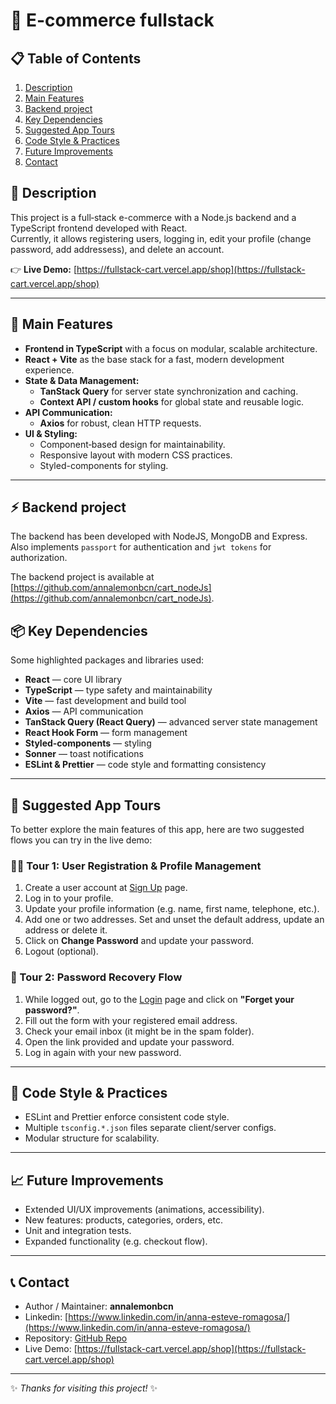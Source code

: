 # 🛒 E-commerce fullstack

## 📋 Table of Contents
1. [Description](#-description)
2. [Main Features](#-main-features)
3. [Backend project](#-backend-project)
4. [Key Dependencies](#-key-dependencies)
5. [Suggested App Tours](#-suggested-app-tours)
6. [Code Style & Practices](#-code-style--practices)
7. [Future Improvements](#-future-improvements)
8. [Contact](#-contact)

## 🚀 Description

This project is a full‑stack e-commerce with a Node.js backend and a TypeScript frontend developed with React.  
Currently, it allows registering users, logging in, edit your profile (change password, add addressess), and delete an account.

👉 **Live Demo:** [https://fullstack-cart.vercel.app/shop](https://fullstack-cart.vercel.app/shop)

---

## 🧩 Main Features

- **Frontend in TypeScript** with a focus on modular, scalable architecture.
- **React + Vite** as the base stack for a fast, modern development experience.
- **State & Data Management:**
  - **TanStack Query** for server state synchronization and caching.
  - **Context API / custom hooks** for global state and reusable logic.
- **API Communication:**
  - **Axios** for robust, clean HTTP requests.
- **UI & Styling:**
  - Component‑based design for maintainability.
  - Responsive layout with modern CSS practices.
  - Styled-components for styling.

---

## ⚡️ Backend project

The backend has been developed with NodeJS, MongoDB and Express.
Also implements `passport` for authentication and `jwt tokens` for authorization.

The backend project is available at [https://github.com/annalemonbcn/cart_nodeJs](https://github.com/annalemonbcn/cart_nodeJs).

## 📦 Key Dependencies

Some highlighted packages and libraries used:

- **React** — core UI library
- **TypeScript** — type safety and maintainability
- **Vite** — fast development and build tool
- **Axios** — API communication
- **TanStack Query (React Query)** — advanced server state management
- **React Hook Form** — form management
- **Styled-components** — styling
- **Sonner** — toast notifications
- **ESLint & Prettier** — code style and formatting consistency

---

## 🎯 Suggested App Tours

To better explore the main features of this app, here are two suggested flows you can try in the live demo:

### 🧑‍💻 Tour 1: User Registration & Profile Management

1. Create a user account at [Sign Up](https://fullstack-cart.vercel.app/sign-up) page.
2. Log in to your profile.
3. Update your profile information (e.g. name, first name, telephone, etc.).
4. Add one or two addresses. Set and unset the default address, update an address or delete it.
5. Click on **Change Password** and update your password.
6. Logout (optional).

### 🔑 Tour 2: Password Recovery Flow

1. While logged out, go to the [Login](https://fullstack-cart.vercel.app/login) page and click on **"Forget your password?"**.
2. Fill out the form with your registered email address.
3. Check your email inbox (it might be in the spam folder).
4. Open the link provided and update your password.
5. Log in again with your new password.

---

## 🧠 Code Style & Practices

- ESLint and Prettier enforce consistent code style.
- Multiple `tsconfig.*.json` files separate client/server configs.
- Modular structure for scalability.

---

## 📈 Future Improvements

- Extended UI/UX improvements (animations, accessibility).
- New features: products, categories, orders, etc.
- Unit and integration tests.
- Expanded functionality (e.g. checkout flow).

---

## 📞 Contact

- Author / Maintainer: **annalemonbcn**
- Linkedin: [https://www.linkedin.com/in/anna-esteve-romagosa/](https://www.linkedin.com/in/anna-esteve-romagosa/)
- Repository: [GitHub Repo](https://github.com/annalemonbcn/cart_nodeJs_front_ts)
- Live Demo: [https://fullstack-cart.vercel.app/shop](https://fullstack-cart.vercel.app/shop)

---

✨ _Thanks for visiting this project!_ ✨
